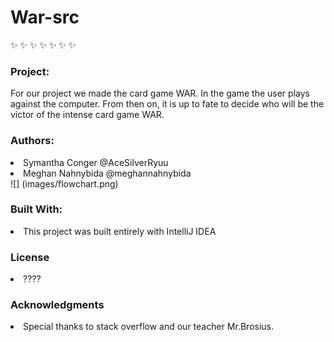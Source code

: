 # War-src
:sparkles: :sparkles: :sparkles: :sparkles: :sparkles: :sparkles: :sparkles:

<h3> Project: </h3>
For our project we made the card game WAR. In the game the user plays against the computer. From then on, it is up to fate to decide who will be the victor of the intense card game WAR. 

 <h3> Authors: </h3>
      <li>Symantha Conger @AceSilverRyuu </li>
      <li>Meghan Nahnybida @meghannahnybida </li>
![] (images/flowchart.png)      
<h3> Built With: </h3>
      <li>This project was built entirely with IntelliJ IDEA </li>
      
<h3> License </h3>
      <li>????</li>
      
<h3> Acknowledgments </h3>
      <li> Special thanks to stack overflow and our teacher Mr.Brosius. </li>
